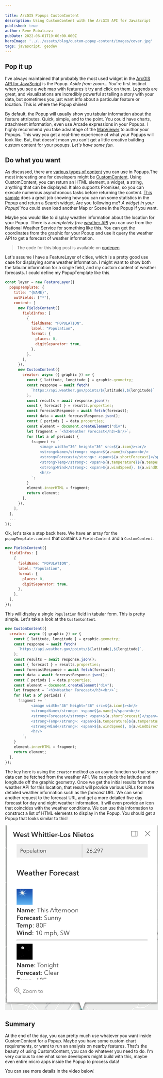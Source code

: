 ```yaml
---

title: ArcGIS Popups CustomContent
description: Using CustomContent with the ArcGIS API for JavaScript
published: true
author: Rene Rubalcava
pubDate: 2022-06-01T10:00:00.000Z
heroImage: '../../assets/blog/custom-popup-content/images/cover.jpg'
tags: javascript, geodev
---
```


## Pop it up

I've always maintained that probably the most used widget in the
[ArcGIS API for JavaScript](https://developers.arcgis.com/javascript/latest/) is
the Popup. _Aside from zoom..._ You're first instinct when you see a web map
with features it try and click on them. Legends are great, and visualizations
are incredibly powerful at telling a story with your data, but sometimes you
just want info about a particular feature or location. This is where the Popup
shines!

By default, the Popup will usually show you tabular information about the
feature attributes. Quick, simple, and to the point. You could have charts,
attachment information, even use Arcade expressions in your Popups. I highly
recommend you take advantage of the
[MapViewer](https://doc.arcgis.com/en/arcgis-online/create-maps/configure-pop-ups-mv.htm)
to author your Popups. This way you get a real-time experience of what your
Popups will look like. But, that doesn't mean you can't get a little creative
building custom content for your popups. _Let's have some fun._

## Do what you want

As discussed, there are
[various types of content](https://developers.arcgis.com/javascript/latest/api-reference/esri-popup-content-Content.html)
you can use in Popups.The most interesting one for developers might be
[CustomContent](https://developers.arcgis.com/javascript/latest/api-reference/esri-popup-content-CustomContent.html).
Using CustomContent, you can return an HTML element, a widget, a string,
anything that can be displayed. It also supports Promises, so you can execute
numerous asynchronous tasks before returning the content.
[This sample](https://developers.arcgis.com/javascript/latest/sample-code/popup-customcontent/)
does a great job showing how you can run some statistics in the Popup and return
a Search widget. Are you following me? _A widget in your Popup!_ You could even
load another Map or Scene in the Popup if you want.

Maybe you would like to display weather information about the location for your
Popup. There is a _completely free_
[weather API](https://www.weather.gov/documentation/services-web-api) you can
use from the National Weather Service for something like this. You can get the
coordinates from the graphic for your Popup and use it query the weather API to
get a forecast of weather information.

> The code for this blog post is available on
> [codepen](https://codepen.io/odoe/pen/zYREygo?editors=1010)

Let's assume I have a FeatureLayer of cities, which is a pretty good use case
for displaying some weather information. I might want to show both the tabular
information for a single field, and my custom content of weather forecasts. I
could define my PopupTemplate like this.

```js
const layer = new FeatureLayer({
  popupTemplate: {
    title: "{NAME}",
    outFields: ["*"],
    content: [
      new FieldsContent({
        fieldInfos: [
          {
            fieldName: "POPULATION",
            label: "Population",
            format: {
              places: 0,
              digitSeparator: true,
            },
          },
        ],
      }),
      new CustomContent({
        creator: async ({ graphic }) => {
          const { latitude, longitude } = graphic.geometry;
          const response = await fetch(
            `https://api.weather.gov/points/${latitude},${longitude}`
          );
          const results = await response.json();
          const { forecast } = results.properties;
          const forecastResponse = await fetch(forecast);
          const data = await forecastResponse.json();
          const { periods } = data.properties;
          const element = document.createElement("div");
          let fragment = `<h3>Weather Forecast</h3><br/>`;
          for (let a of periods) {
            fragment += `
                <image width="36" height="36" src=${a.icon}><br/>
                <strong>Name</strong>: <span>${a.name}</span><br/>
                <strong>Forecast</strong>: <span>${a.shortForecast}</span><br/>
                <strong>Temp</strong>: <span>${a.temperature}${a.temperatureUnit}</span><br/>
                <strong>Wind</strong>: <span>${a.windSpeed}, ${a.windDirection}</span><br/>
                <hr/>
            `;
          }
          element.innerHTML = fragment;
          return element;
        },
      }),
    ],
  },
  ...
});
```

Ok, let's take a step back here. We have an array for the
`popupTemplate.content` that contains a `FieldsContent` and a `CustomContent`.

```js
new FieldsContent({
  fieldInfos: [
    {
      fieldName: "POPULATION",
      label: "Population",
      format: {
        places: 0,
        digitSeparator: true,
      },
    },
  ],
});
```

This will display a single `Population` field in tabular form. This is pretty
simple. Let's take a look at the `CustomContent`.

```js
new CustomContent({
  creator: async ({ graphic }) => {
    const { latitude, longitude } = graphic.geometry;
    const response = await fetch(
      `https://api.weather.gov/points/${latitude},${longitude}`,
    );
    const results = await response.json();
    const { forecast } = results.properties;
    const forecastResponse = await fetch(forecast);
    const data = await forecastResponse.json();
    const { periods } = data.properties;
    const element = document.createElement("div");
    let fragment = `<h3>Weather Forecast</h3><br/>`;
    for (let a of periods) {
      fragment += `
            <image width="36" height="36" src=${a.icon}><br/>
            <strong>Name</strong>: <span>${a.name}</span><br/>
            <strong>Forecast</strong>: <span>${a.shortForecast}</span><br/>
            <strong>Temp</strong>: <span>${a.temperature}${a.temperatureUnit}</span><br/>
            <strong>Wind</strong>: <span>${a.windSpeed}, ${a.windDirection}</span><br/>
            <hr/>
        `;
    }
    element.innerHTML = fragment;
    return element;
  },
});
```

The key here is using the `creator` method as an async function so that some
data can be fetched from the weather API. We can pluck the latitude and
longitude off the graphic geometry. Once we get the initial results from the
weather API for this location, that result will provide various URLs for more
detailed weather information such as the _forecast_ URL. We can send another
request to the forecast URL and get a more detailed five day forecast for day
and night weather information. It will even provide an icon that coincides with
the weather conditions. We can use this information to construct a list of HTML
elements to display in the Popup. You should get a Popup that looks similar to
this!

![Weather Popup](../../assets/blog/custom-popup-content/images/weather-popup.png)

## Summary

At the end of the day, you can pretty much use whatever you want inside
CustomContent for a Popup. Maybe you have some custom chart requirements, or
want to run an analysis on nearby features. That's the beauty of using
CustomContent, you can do whatever you need to do. I'm very curious to see what
some developers might build with this, maybe even entire micro apps inside the
Popup to process data!

You can see more details in the video below!

<lite-youtube videoid="I2XMRxoWcZA"></lite-youtube>
